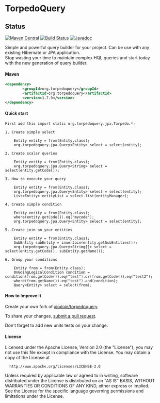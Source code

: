 TorpedoQuery
============

## Status

[![Maven Central](https://maven-badges.herokuapp.com/maven-central/org.torpedoquery/org.torpedoquery/badge.svg)](https://maven-badges.herokuapp.com/maven-central/org.torpedoquery/org.torpedoquery)
[![Build Status](https://secure.travis-ci.org/xjodoin/torpedoquery.png?branch=master)](http://travis-ci.org/xjodoin/torpedoquery)
[![Javadoc](https://javadoc-emblem.rhcloud.com/doc/org.torpedoquery/org.torpedoquery/badge.svg)](http://www.javadoc.io/doc/org.torpedoquery/org.torpedoquery)


Simple and powerful query builder for your project. Can be use with any existing Hibernate or JPA application.  
Stop wasting your time to maintain complex HQL queries and start today with the new generation of query builder.
 
#### Maven ####
```xml
<dependency>
		<groupId>org.torpedoquery</groupId>
		<artifactId>org.torpedoquery</artifactId>
		<version>1.7.0</version>
</dependency>
```
 
  
#### Quick start ####

  	First add this import static org.torpedoquery.jpa.Torpedo.*;
  
  	1. Create simple select
  		
  		Entity entity = from(Entity.class);
 		org.torpedoquery.jpa.Query<Entity> select = select(entity);
 		
 	2. Create scalar queries
 
 		Entity entity = from(Entity.class);
 		org.torpedoquery.jpa.Query<String> select = select(entity.getCode());	
 
   	3. How to execute your query
   
   		Entity entity = from(Entity.class);
 		org.torpedoquery.jpa.Query<Entity> select = select(entity);
 		List<Entity> entityList = select.list(entityManager);
 
 	4. Create simple condition
 
 		Entity entity = from(Entity.class);
 		where(entity.getCode()).eq("mycode");
 		org.torpedoquery.jpa.Query<Entity> select = select(entity);
 
 	5. Create join on your entities
 
 		Entity entity = from(Entity.class);
 		SubEntity subEntity = innerJoin(entity.getSubEntities());
 		org.torpedoquery.jpa.Query<String[]> select = select(entity.getCode(), subEntity.getName());
 
   	6. Group your conditions
   
   		Entity from = from(Entity.class);
 		OnGoingLogicalCondition condition = condition(from.getCode()).eq("test").or(from.getCode()).eq("test2");
 		where(from.getName()).eq("test").and(condition);
 		Query<Entity> select = select(from);


#### How to Improve It ####

Create your own fork of [xjodoin/torpedoquery](https://github.com/xjodoin/torpedoquery)

To share your changes, [submit a pull request](https://github.com/xjodoin/torpedoquery/pull/new/master).

Don't forget to add new units tests on your change.


#### License ####

  Licensed under the Apache License, Version 2.0 (the "License");
  you may not use this file except in compliance with the License.
  You may obtain a copy of the License at

      http://www.apache.org/licenses/LICENSE-2.0

  Unless required by applicable law or agreed to in writing, software
  distributed under the License is distributed on an "AS IS" BASIS,
  WITHOUT WARRANTIES OR CONDITIONS OF ANY KIND, either express or implied.
  See the License for the specific language governing permissions and
  limitations under the License.





